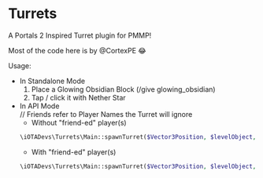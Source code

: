 # Turrets
A Portals 2 Inspired Turret plugin for PMMP!

Most of the code here is by @CortexPE :joy:

Usage:
 - In Standalone Mode
   1. Place a Glowing Obsidian Block (/give <player> glowing_obsidian)
   2. Tap / click it with Nether Star
 - In API Mode
   <br />// Friends refer to Player Names the Turret will ignore 
   - Without "friend-ed" player(s) 
    ```php
    \iOTADevs\Turrets\Main::spawnTurret($Vector3Position, $levelObject, []);
    ```
   - With "friend-ed" player(s) 
    ```php
    \iOTADevs\Turrets\Main::spawnTurret($Vector3Position, $levelObject, ["CortexPE","Steve"]);
    ```